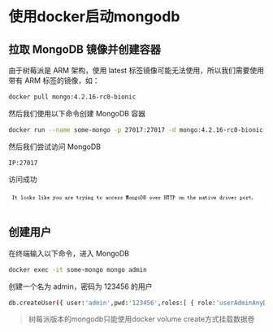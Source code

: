 # 使用docker启动mongodb

## 拉取 MongoDB 镜像并创建容器

由于树莓派是 ARM 架构，使用 latest 标签镜像可能无法使用，所以我们需要使用带有 ARM 标签的镜像，如：

```bash
docker pull mongo:4.2.16-rc0-bionic
```

然后我们使用以下命令创建 MongoDB 容器

```bash
docker run --name some-mongo -p 27017:27017 -d mongo:4.2.16-rc0-bionic
```

然后我们尝试访问 MongoDB

```
IP:27017
```

访问成功

![img](image/v2-f6793d48561bd448d0d456b47f2fb76c_1440w.png)

## 创建用户

在终端输入以下命令，进入 MongoDB

```bash
docker exec -it some-mongo mongo admin
```

创建一个名为 admin，密码为 123456 的用户

```bash
db.createUser({ user:'admin',pwd:'123456',roles:[ { role:'userAdminAnyDatabase', db: 'admin'},"readWriteAnyDatabase"]});
```

> 树莓派版本的mongodb只能使用docker volume create方式挂载数据卷

